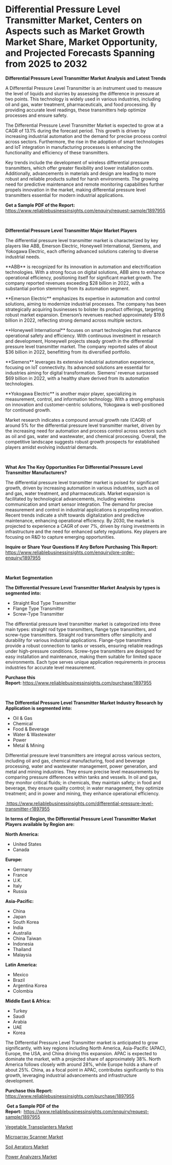 <p><h1>Differential Pressure Level Transmitter Market, Centers on Aspects such as Market Growth Market Share, Market Opportunity, and Projected Forecasts Spanning from 2025 to 2032</h1></p><p><strong>Differential Pressure Level Transmitter Market Analysis and Latest Trends</strong></p>
<p><p>A Differential Pressure Level Transmitter is an instrument used to measure the level of liquids and slurries by assessing the difference in pressure at two points. This technology is widely used in various industries, including oil and gas, water treatment, pharmaceuticals, and food processing. By providing accurate level readings, these transmitters help optimize processes and ensure safety.</p><p>The Differential Pressure Level Transmitter Market is expected to grow at a CAGR of 13.1% during the forecast period. This growth is driven by increasing industrial automation and the demand for precise process control across sectors. Furthermore, the rise in the adoption of smart technologies and IoT integration in manufacturing processes is enhancing the functionality and efficiency of these transmitters. </p><p>Key trends include the development of wireless differential pressure transmitters, which offer greater flexibility and lower installation costs. Additionally, advancements in materials and design are leading to more robust and reliable products suited for harsh environments. The growing need for predictive maintenance and remote monitoring capabilities further propels innovation in the market, making differential pressure level transmitters essential for modern industrial applications.</p></p>
<p><strong>Get a Sample PDF of the Report:&nbsp;</strong> <a href="https://www.reliablebusinessinsights.com/enquiry/request-sample/1897955?utm_campaign=101&utm_medium=2&utm_source=Github&utm_content=ia&utm_term=16022025&utm_id=differential-pressure-level-transmitter">https://www.reliablebusinessinsights.com/enquiry/request-sample/1897955</a></p>
<p>&nbsp;</p>
<p><strong>Differential Pressure Level Transmitter Major Market Players</strong></p>
<p><p>The differential pressure level transmitter market is characterized by key players like ABB, Emerson Electric, Honeywell International, Siemens, and Yokogawa Electric, each offering advanced solutions catering to diverse industrial needs.</p><p>**ABB** is recognized for its innovation in automation and electrification technologies. With a strong focus on digital solutions, ABB aims to enhance operational efficiency, positioning itself for significant market growth. The company reported revenues exceeding $28 billion in 2022, with a substantial portion stemming from its automation segment.</p><p>**Emerson Electric** emphasizes its expertise in automation and control solutions, aiming to modernize industrial processes. The company has been strategically acquiring businesses to bolster its product offerings, targeting robust market expansion. Emerson’s revenues reached approximately $19.6 billion in 2022, reflecting strong demand across multiple sectors.</p><p>**Honeywell International** focuses on smart technologies that enhance operational safety and efficiency. With continuous investment in research and development, Honeywell projects steady growth in the differential pressure level transmitter market. The company reported sales of about $36 billion in 2022, benefitting from its diversified portfolio.</p><p>**Siemens** leverages its extensive industrial automation experience, focusing on IoT connectivity. Its advanced solutions are essential for industries aiming for digital transformation. Siemens’ revenue surpassed $69 billion in 2022, with a healthy share derived from its automation technologies.</p><p>**Yokogawa Electric** is another major player, specializing in measurement, control, and information technology. With a strong emphasis on innovation and customer-centric solutions, Yokogawa is well-positioned for continued growth. </p><p>Market research indicates a compound annual growth rate (CAGR) of around 5% for the differential pressure level transmitter market, driven by the increasing need for automation and process control across sectors such as oil and gas, water and wastewater, and chemical processing. Overall, the competitive landscape suggests robust growth prospects for established players amidst evolving industrial demands.</p></p>
<p>&nbsp;</p>
<p><strong>What Are The Key Opportunities For Differential Pressure Level Transmitter Manufacturers?</strong></p>
<p><p>The differential pressure level transmitter market is poised for significant growth, driven by increasing automation in various industries, such as oil and gas, water treatment, and pharmaceuticals. Market expansion is facilitated by technological advancements, including wireless communication and smart sensor integration. The demand for precise measurement and control in industrial applications is propelling innovation. Recent trends indicate a shift towards digitalization and predictive maintenance, enhancing operational efficiency. By 2030, the market is projected to experience a CAGR of over 7%, driven by rising investments in infrastructure and the need for enhanced safety regulations. Key players are focusing on R&D to capture emerging opportunities.</p></p>
<p><strong>Inquire or Share Your Questions If Any Before Purchasing This Report:</strong> <a href="https://www.reliablebusinessinsights.com/enquiry/pre-order-enquiry/1897955?utm_campaign=101&utm_medium=2&utm_source=Github&utm_content=ia&utm_term=16022025&utm_id=differential-pressure-level-transmitter">https://www.reliablebusinessinsights.com/enquiry/pre-order-enquiry/1897955</a></p>
<p>&nbsp;</p>
<p><strong>Market Segmentation</strong></p>
<p><strong>The Differential Pressure Level Transmitter Market Analysis by types is segmented into:</strong></p>
<p><ul><li>Straight Rod Type Transmitter</li><li>Flange Type Transmitter</li><li>Screw-Type Transmitter</li></ul></p>
<p><p>The differential pressure level transmitter market is categorized into three main types: straight rod type transmitters, flange type transmitters, and screw-type transmitters. Straight rod transmitters offer simplicity and durability for various industrial applications. Flange-type transmitters provide a robust connection to tanks or vessels, ensuring reliable readings under high-pressure conditions. Screw-type transmitters are designed for easy installation and maintenance, making them suitable for limited space environments. Each type serves unique application requirements in process industries for accurate level measurement.</p></p>
<p><strong>Purchase this Report:&nbsp;</strong><a href="https://www.reliablebusinessinsights.com/purchase/1897955?utm_campaign=101&utm_medium=2&utm_source=Github&utm_content=ia&utm_term=16022025&utm_id=differential-pressure-level-transmitter">https://www.reliablebusinessinsights.com/purchase/1897955</a></p>
<p>&nbsp;</p>
<p><strong>The Differential Pressure Level Transmitter Market Industry Research by Application is segmented into:</strong></p>
<p><ul><li>Oil & Gas</li><li>Chemical</li><li>Food & Beverage</li><li>Water & Wastewater</li><li>Power</li><li>Metal & Mining</li></ul></p>
<p><p>Differential pressure level transmitters are integral across various sectors, including oil and gas, chemical manufacturing, food and beverage processing, water and wastewater management, power generation, and metal and mining industries. They ensure precise level measurements by comparing pressure differences within tanks and vessels. In oil and gas, they monitor critical fluids; in chemicals, they maintain safety; in food and beverage, they ensure quality control; in water management, they optimize treatment; and in power and mining, they enhance operational efficiency.</p></p>
<p><a href="https://www.reliablebusinessinsights.com/differential-pressure-level-transmitter-r1897955?utm_campaign=101&utm_medium=2&utm_source=Github&utm_content=ia&utm_term=16022025&utm_id=differential-pressure-level-transmitter">&nbsp;https://www.reliablebusinessinsights.com/differential-pressure-level-transmitter-r1897955</a></p>
<p><strong>In terms of Region, the Differential Pressure Level Transmitter Market Players available by Region are:</strong></p>
<p>
    <p> <strong> North America: </strong>
        <ul>
            <li>United States</li>
            <li>Canada</li>
        </ul>
        </p> 
    <p> <strong> Europe: </strong>
        <ul>
            <li>Germany</li>
            <li>France</li>
            <li>U.K.</li>
            <li>Italy</li>
            <li>Russia</li>
        </ul>
        </p> 
    <p> <strong> Asia-Pacific: </strong>
        <ul>
            <li>China</li>
            <li>Japan</li>
            <li>South Korea</li>
            <li>India</li>
            <li>Australia</li>
            <li>China Taiwan</li>
            <li>Indonesia</li>
            <li>Thailand</li>
            <li>Malaysia</li>
        </ul>
        </p> 
    <p> <strong> Latin America: </strong>
        <ul>
            <li>Mexico</li>
            <li>Brazil</li>
            <li>Argentina Korea</li>
            <li>Colombia</li>
        </ul>
        </p> 
    <p> <strong> Middle East & Africa: </strong>
        <ul>
            <li>Turkey</li>
            <li>Saudi</li>
            <li>Arabia</li>
            <li>UAE</li>
            <li>Korea</li>
        </ul>
    </p>
    </p>
<p><p>The Differential Pressure Level Transmitter market is anticipated to grow significantly, with key regions including North America, Asia-Pacific (APAC), Europe, the USA, and China driving this expansion. APAC is expected to dominate the market, with a projected share of approximately 38%. North America follows closely with around 28%, while Europe holds a share of about 25%. China, as a focal point in APAC, contributes significantly to this growth, leveraging industrial advancements and infrastructure development.</p></p>
<p><strong>Purchase this Report: </strong><a href="https://www.reliablebusinessinsights.com/purchase/1897955?utm_campaign=101&utm_medium=2&utm_source=Github&utm_content=ia&utm_term=16022025&utm_id=differential-pressure-level-transmitter">https://www.reliablebusinessinsights.com/purchase/1897955</a></p>
<p>&nbsp;<strong>Get a Sample PDF of the Report:&nbsp;&nbsp;</strong><a href="https://www.reliablebusinessinsights.com/enquiry/request-sample/1897955?utm_campaign=101&utm_medium=2&utm_source=Github&utm_content=ia&utm_term=16022025&utm_id=differential-pressure-level-transmitter">https://www.reliablebusinessinsights.com/enquiry/request-sample/1897955</a></p>
<p><strong></strong></p>
<p><p><a href="https://github.com/naulasulakr0/Market-Research-Report-List-1/blob/main/vegetable-transplanters-market.md?utm_campaign=101&utm_medium=2&utm_source=Github&utm_content=ia&utm_term=16022025&utm_id=differential-pressure-level-transmitter">Vegetable Transplanters Market</a></p><p><a href="https://github.com/poianaokkels/Market-Research-Report-List-1/blob/main/microarray-scanner-market.md?utm_campaign=101&utm_medium=2&utm_source=Github&utm_content=ia&utm_term=16022025&utm_id=differential-pressure-level-transmitter">Microarray Scanner Market</a></p><p><a href="https://github.com/iquiseeboli/Market-Research-Report-List-1/blob/main/soil-aerators-market.md?utm_campaign=101&utm_medium=2&utm_source=Github&utm_content=ia&utm_term=16022025&utm_id=differential-pressure-level-transmitter">Soil Aerators Market</a></p><p><a href="https://github.com/haimamuirev8/Market-Research-Report-List-1/blob/main/power-analyzers-market.md?utm_campaign=101&utm_medium=2&utm_source=Github&utm_content=ia&utm_term=16022025&utm_id=differential-pressure-level-transmitter">Power Analyzers Market</a></p></p>